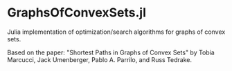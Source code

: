 # GraphsOfConvexSets.jl
Julia implementation of optimization/search algorithms for graphs of convex sets.

Based on the paper: "Shortest Paths in Graphs of Convex Sets" by Tobia Marcucci, Jack Umenberger, Pablo A. Parrilo, and Russ Tedrake.

